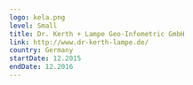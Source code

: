 ```yaml
---
logo: kela.png
level: Small
title: Dr. Kerth + Lampe Geo-Infometric GmbH
link: http://www.dr-kerth-lampe.de/
country: Germany
startDate: 12.2015
endDate: 12.2016
---
```

